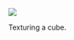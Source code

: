 ![](https://db-feed.s3.amazonaws.com/legacy/gif-2020-10-25_21-27-33@2x-1603675933.gif)

Texturing a cube.

